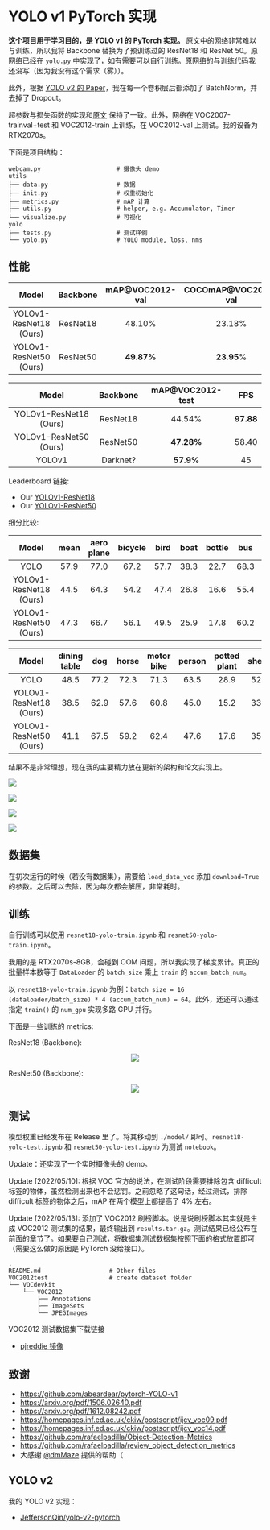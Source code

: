 # YOLO v1 PyTorch 实现

**这个项目用于学习目的，是 YOLO v1 的 PyTorch 实现。** 原文中的网络非常难以与训练，所以我将 Backbone 替换为了预训练过的 ResNet18 和 ResNet 50。原网络已经在 `yolo.py` 中实现了，如有需要可以自行训练。原网络的与训练代码我还没写（因为我没有这个需求（雾））。

此外，根据 [YOLO v2 的 Paper](https://arxiv.org/pdf/1612.08242.pdf)，我在每一个卷积层后都添加了 BatchNorm，并去掉了 Dropout。

超参数与损失函数的实现和[原文](https://arxiv.org/pdf/1506.02640.pdf) 保持了一致。此外，网络在 VOC2007-trainval+test 和 VOC2012-train 上训练，在 VOC2012-val 上测试。我的设备为 RTX2070s。

下面是项目结构：

```
webcam.py                     # 摄像头 demo
utils
├── data.py                   # 数据
├── init.py                   # 权重初始化
├── metrics.py                # mAP 计算
├── utils.py                  # helper, e.g. Accumulator, Timer
└── visualize.py              # 可视化
yolo
├── tests.py                  # 测试样例
└── yolo.py                   # YOLO module, loss, nms
```

## 性能

|         Model          | Backbone | mAP@VOC2012-val | COCOmAP@VOC2012-val |    FPS     |
| :--------------------: | :------: | :-------------: | :-----------------: | :--------: |
| YOLOv1-ResNet18 (Ours) | ResNet18 |     48.10%      |       23.18%        | **235.47** |
| YOLOv1-ResNet50 (Ours) | ResNet50 |   **49.87%**    |     **23.95**%      |   95.94    |

|         Model          | Backbone | mAP@VOC2012-test |    FPS    |
| :--------------------: | :------: | :--------------: | :-------: |
| YOLOv1-ResNet18 (Ours) | ResNet18 |      44.54%      | **97.88** |
| YOLOv1-ResNet50 (Ours) | ResNet50 |    **47.28%**    |   58.40   |
|         YOLOv1         | Darknet? |    **57.9%**     |    45     |

Leaderboard 链接:

* Our [YOLOv1-ResNet18](http://host.robots.ox.ac.uk:8080/leaderboard/displaylb_main.php?challengeid=11&compid=3#KEY_YOLOv1-resnet-18-50)
* Our [YOLOv1-ResNet50](http://host.robots.ox.ac.uk:8080/leaderboard/displaylb_main.php?challengeid=11&compid=4#KEY_YOLOv1-resnet-18-50)

细分比较:

|         Model          | mean  | aero plane | bicycle | bird  | boat  | bottle |  bus  |  car  |  cat  | chair |  cow  |
| :--------------------: | :---: | :--------: | :-----: | :---: | :---: | :----: | :---: | :---: | :---: | :---: | :---: |
|          YOLO          | 57.9  |    77.0    |  67.2   | 57.7  | 38.3  |  22.7  | 68.3  | 55.9  | 81.4  | 36.2  | 60.8  |
| YOLOv1-ResNet18 (Ours) | 44.5  |    64.3    |  54.2   | 47.4  | 26.8  |  16.6  | 55.4  | 44.3  | 66.5  | 23.1  | 38.1  |
| YOLOv1-ResNet50 (Ours) | 47.3  |    66.7    |  56.1   | 49.5  | 25.9  |  17.8  | 60.2  | 45.9  | 70.6  | 26.1  | 43.0  |

|         Model          | dining<br>table |  dog  | horse | motor<br>bike | person | potted<br>plant | sheep | sofa  | train | tv<br>monitor |
| :--------------------: | :-------------: | :---: | :---: | :-----------: | :----: | :-------------: | :---: | :---: | :---: | :-----------: |
|          YOLO          |      48.5       | 77.2  | 72.3  |     71.3      |  63.5  |      28.9       | 52.2  | 54.8  | 73.9  |     50.8      |
| YOLOv1-ResNet18 (Ours) |      38.5       | 62.9  | 57.6  |     60.8      |  45.0  |      15.2       | 33.3  | 43.9  | 60.0  |     37.2      |
| YOLOv1-ResNet50 (Ours) |      41.1       | 67.5  | 59.2  |     62.4      |  47.6  |      17.6       | 35.6  | 45.7  | 64.6  |     42.4      |

结果不是非常理想，现在我的主要精力放在更新的架构和论文实现上。

![](./assets/test1.png)

![](./assets/test2.png)

![](./assets/test3.png)

![](./assets/test4.png)

## 数据集

在初次运行的时候（若没有数据集），需要给 `load_data_voc` 添加 `download=True` 的参数。之后可以去除，因为每次都会解压，非常耗时。

## 训练

自行训练可以使用 `resnet18-yolo-train.ipynb` 和 `resnet50-yolo-train.ipynb`。

我用的是 RTX2070s-8GB，会碰到 OOM 问题，所以我实现了梯度累计。真正的批量样本数等于 `DataLoader` 的 `batch_size` 乘上 `train` 的 `accum_batch_num`。

以 `resnet18-yolo-train.ipynb` 为例：`batch_size = 16 (dataloader/batch_size) * 4 (accum_batch_num) = 64`。此外，还还可以通过指定 `train()` 的 `num_gpu` 实现多路 GPU 并行。

下面是一些训练的 metrics:

ResNet18 (Backbone):

<div align="center">
	<img src="./assets/resnet18-train.svg">
</div>

ResNet50 (Backbone):

<div align="center">
	<img src="./assets/resnet50-train.svg">
</div>

## 测试

模型权重已经发布在 Release 里了。将其移动到 `./model/` 即可。`resnet18-yolo-test.ipynb` 和 `resnet50-yolo-test.ipynb` 为测试 `notebook`。

Update：还实现了一个实时摄像头的 demo。

Update [2022/05/10]: 根据 VOC 官方的说法，在测试阶段需要排除包含 difficult 标签的物体，虽然检测出来也不会惩罚。之前忽略了这句话，经过测试，排除 difficult 标签的物体之后，mAP 在两个模型上都提高了 4% 左右。

Update [2022/05/13]: 添加了 VOC2012 刷榜脚本。说是说刷榜脚本其实就是生成 VOC2012 测试集的结果，最终输出到 `results.tar.gz`。测试结果已经公布在前面的章节了。如果要自己测试，将数据集测试数据集按照下面的格式放置即可（需要这么做的原因是 PyTorch 没给接口）。

```
.
README.md                   # Other files
VOC2012test                 # create dataset folder
└── VOCdevkit
    └── VOC2012
        ├── Annotations
        ├── ImageSets
        └── JPEGImages
```

VOC2012 测试数据集下载链接

* [pjreddie 镜像](https://pjreddie.com/projects/pascal-voc-dataset-mirror/)

## 致谢

* https://github.com/abeardear/pytorch-YOLO-v1
* https://arxiv.org/pdf/1506.02640.pdf
* https://arxiv.org/pdf/1612.08242.pdf
* https://homepages.inf.ed.ac.uk/ckiw/postscript/ijcv_voc09.pdf
* https://homepages.inf.ed.ac.uk/ckiw/postscript/ijcv_voc14.pdf
* https://github.com/rafaelpadilla/Object-Detection-Metrics
* https://github.com/rafaelpadilla/review_object_detection_metrics
* 大感谢 [@dmMaze](https://github.com/dmMaze) 提供的帮助（

## YOLO v2

我的 YOLO v2 实现：

* [JeffersonQin/yolo-v2-pytorch](https://github.com/JeffersonQin/yolo-v2-pytorch)
